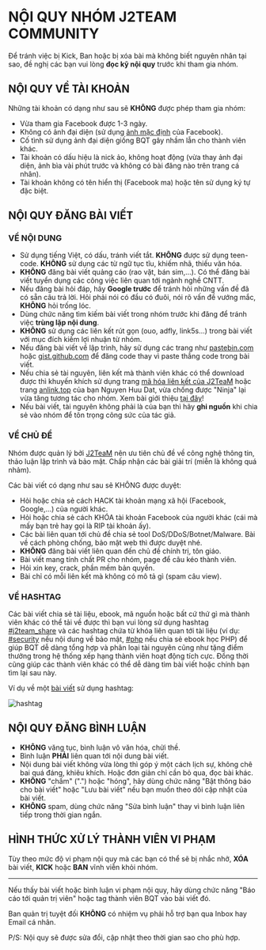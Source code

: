 # NỘI QUY NHÓM J2TEAM COMMUNITY

Để tránh việc bị Kick, Ban hoặc bị xóa bài mà không biết nguyên nhân tại sao, đề nghị các bạn vui lòng **đọc kỹ nội quy** trước khi tham gia nhóm.

## NỘI QUY VỀ TÀI KHOẢN

Những tài khoản có dạng như sau sẽ **KHÔNG** được phép tham gia nhóm:
- Vừa tham gia Facebook được 1-3 ngày.
- Không có ảnh đại diện (sử dụng [ảnh mặc định](https://graph.facebook.com/2/picture?type=large) của Facebook).
- Cố tình sử dụng ảnh đại diện giống BQT gây nhầm lẫn cho thành viên khác.
- Tài khoản có dấu hiệu là nick ảo, không hoạt động (vừa thay ảnh đại diện, ảnh bìa vài phút trước và không có bài đăng nào trên trang cá nhân).
- Tài khoản không có tên hiển thị (Facebook ma) hoặc tên sử dụng ký tự đặc biệt.

## NỘI QUY ĐĂNG BÀI VIẾT

### VỀ NỘI DUNG
- Sử dụng tiếng Việt, có dấu, tránh viết tắt. **KHÔNG** được sử dụng teen-code. **KHÔNG** sử dụng các từ ngữ tục tĩu, khiếm nhã, thiếu văn hóa.
- **KHÔNG** đăng bài viết quảng cáo (rao vặt, bán sim,...). Có thể đăng bài viết tuyển dụng các công việc liên quan tới ngành nghề CNTT.
- Nếu đăng bài hỏi đáp, hãy **Google trước** để tránh hỏi những vấn đề đã có sẵn câu trả lời. Hỏi phải nói có đầu có đuôi, nói rõ vấn đề vướng mắc, **KHÔNG** hỏi trống lóc.
- Dùng chức năng tìm kiếm bài viết trong nhóm trước khi đăng để tránh việc **trùng lặp nội dung**.
- **KHÔNG** sử dụng các liên kết rút gọn (ouo, adfly, link5s...) trong bài viết với mục đích kiếm lợi nhuận từ nhóm.
- Nếu đăng bài viết về lập trình, hãy sử dụng các trang như [pastebin.com](http://pastebin.com/index.php) hoặc [gist.github.com](https://gist.github.com/) để đăng code thay vì paste thẳng code trong bài viết.
- Nếu chia sẻ tài nguyên, liên kết mà thành viên khác có thể download được thì khuyến khích sử dụng trang [mã hóa liên kết của J2TeaM](http://code.junookyo.xyz/j2team-community/) hoặc trang [anlink.top](http://anlink.top/) của bạn Nguyen Huu Dat, vừa chống được "Ninja" lại vừa tăng tương tác cho nhóm. Xem bài giới thiệu [tại đây](https://www.facebook.com/groups/j2team.community/permalink/423097854689007/)!
- Nếu bài viết, tài nguyên không phải là của bạn thì hãy **ghi nguồn** khi chia sẻ vào nhóm để tôn trọng công sức của tác giả.

### VỀ CHỦ ĐỀ

Nhóm được quản lý bởi [J2TeaM](https://www.google.com.vn/search?q=j2team) nên ưu tiên chủ đề về công nghệ thông tin, thảo luận lập trình và bảo mật. Chấp nhận các bài giải trí (miễn là không quá nhảm).

Các bài viết có dạng như sau sẽ KHÔNG được duyệt:
- Hỏi hoặc chia sẻ cách HACK tài khoản mạng xã hội (Facebook, Google,...) của người khác.
- Hỏi hoặc chia sẻ cách KHÓA tài khoản Facebook của người khác (cái mà mấy bạn trẻ hay gọi là RIP tài khoản ấy).
- Các bài liên quan tới chủ đề chia sẻ tool DoS/DDoS/Botnet/Malware. Bài về cách phòng chống, bảo mật web thì được duyệt nhé.
- **KHÔNG** đăng bài viết liên quan đến chủ đề chính trị, tôn giáo.
- Bài viết mang tính chất PR cho nhóm, page để câu kéo thành viên.
- Hỏi xin key, crack, phần mềm bản quyền.
- Bài chỉ có mỗi liên kết mà không có mô tả gì (spam câu view).

### VỀ HASHTAG

Các bài viết chia sẻ tài liệu, ebook, mã nguồn hoặc bất cứ thứ gì mà thành viên khác có thể tải về được thì bạn vui lòng sử dụng hashtag [#j2team_share](https://www.facebook.com/hashtag/j2team_share) và các hashtag chứa từ khóa liên quan tới tài liệu (ví dụ: [#security](https://www.facebook.com/hashtag/security) nếu nội dung về bảo mật, [#php](https://www.facebook.com/hashtag/php) nếu chia sẻ ebook học PHP) để giúp BQT dễ dàng tổng hợp và phân loại tài nguyên cũng như tặng điểm thưởng trong hệ thống xếp hạng thành viên hoạt động tích cực. Đồng thời cũng giúp các thành viên khác có thể dễ dàng tìm bài viết hoặc chính bạn tìm lại sau này.

Ví dụ về một [bài viết](https://www.facebook.com/groups/j2team.community/permalink/413843845614408/) sử dụng hashtag:

![hashtag](https://i.imgur.com/qPJ1UgT.png)

## NỘI QUY ĐĂNG BÌNH LUẬN

- **KHÔNG** văng tục, bình luận vô văn hóa, chửi thề.
- Bình luận **PHẢI** liên quan tới nội dung bài viết.
- Nội dung bài viết không vừa lòng thì góp ý một cách lịch sự, không chê bai quá đáng, khiêu khích. Hoặc đơn giản chỉ cần bỏ qua, đọc bài khác.
- **KHÔNG** "chấm" (".") hoặc "hóng", hãy dùng chức năng "Bật thông báo cho bài viết" hoặc "Lưu bài viết" nếu bạn muốn theo dõi cập nhật của bài viết.
- **KHÔNG** spam, dùng chức năng "Sửa bình luận" thay vì bình luận liên tiếp trong thời gian ngắn.

## HÌNH THỨC XỬ LÝ THÀNH VIÊN VI PHẠM

Tùy theo mức độ vi phạm nội quy mà các bạn có thể sẽ bị nhắc nhở, **XÓA** bài viết, **KICK** hoặc **BAN** vĩnh viễn khỏi nhóm.

---

Nếu thấy bài viết hoặc bình luận vi phạm nội quy, hãy dùng chức năng "Báo cáo tới quản trị viên" hoặc tag thành viên BQT vào bài viết đó.

Ban quản trị tuyệt đối **KHÔNG** có nhiệm vụ phải hỗ trợ bạn qua Inbox hay Email cá nhân.

P/S: Nội quy sẽ được sửa đổi, cập nhật theo thời gian sao cho phù hợp.
